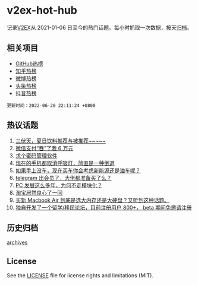 # v2ex-hot-hub

 记录[V2EX](https://www.v2ex.com/)从 2021-01-06 日至今的热门话题。每小时抓取一次数据，按天[归档](archives)。
 
 ## 相关项目

- [GitHub热榜](https://github.com/lonnyzhang423/github-hot-hub)
- [知乎热榜](https://github.com/lonnyzhang423/zhihu-hot-hub)
- [微博热榜](https://github.com/lonnyzhang423/weibo-hot-hub)
- [头条热榜](https://github.com/lonnyzhang423/toutiao-hot-hub)
- [抖音热榜](https://github.com/lonnyzhang423/douyin-hot-hub)


 `更新时间：2022-06-20 22:11:24 +0800`

## 热议话题

1. [三伏天，夏日饮料推荐与被推荐~~~~~](https://www.v2ex.com/t/860766)
1. [微信支付“吞”了我 6 万元](https://www.v2ex.com/t/860754)
1. [求个密码管理软件](https://www.v2ex.com/t/860837)
1. [现在的手机都取消呼吸灯，简直是一种倒退](https://www.v2ex.com/t/860816)
1. [如果手上没车，现在买车你会考虑新能源还是油车呢？](https://www.v2ex.com/t/860735)
1. [telegram 出会员了，大佬都准备买了么？](https://www.v2ex.com/t/860760)
1. [PC 发展这么多年，为何不走模块化？](https://www.v2ex.com/t/860839)
1. [淘宝居然良心了一回](https://www.v2ex.com/t/860827)
1. [买新 Macbook Air 到底是选大内存还是大硬盘？又听到这种话题。](https://www.v2ex.com/t/860745)
1. [独自开发了一个留学/移民论坛，目前注册用户 800+， beta 期间免邀请注册](https://www.v2ex.com/t/860771)

## 历史归档

[archives](archives)

## License

See the [LICENSE](LICENSE) file for license rights and limitations (MIT).
